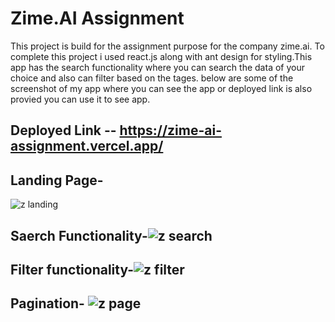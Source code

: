# Zime.AI Assignment 

This project is build for the assignment purpose for the company zime.ai. To complete this project i used react.js along with ant design for styling.This app has the search functionality where you can search the data of your choice and also can filter based on the tages. below are some of the screenshot of my app where you can see the app or deployed link is also provied you can use it to see app.
## Deployed Link -- https://zime-ai-assignment.vercel.app/
## Landing Page-
![z landing](https://github.com/PranayJadhao/Zime.ai_Assignment/assets/107978823/b174dc5f-a62d-431f-88a1-101495b64fe8)


## Saerch Functionality-![z search](https://github.com/PranayJadhao/Zime.ai_Assignment/assets/107978823/3e2fe117-d9bc-4eb5-8081-4c6bd92065bc)


## Filter functionality-![z filter](https://github.com/PranayJadhao/Zime.ai_Assignment/assets/107978823/b4c925b8-b29c-41da-b5d1-47577d27a433)


## Pagination- ![z page](https://github.com/PranayJadhao/Zime.ai_Assignment/assets/107978823/64fc5d1c-58cf-4f6a-b69d-2779cfa7a2c5)
